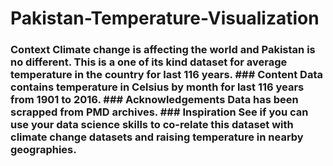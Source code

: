 # Pakistan-Temperature-Visualization
### Context  Climate change is affecting the world and Pakistan is no different. This is a one of its kind dataset for average temperature in the country for last 116 years.  ### Content  Data contains temperature in Celsius by month for last 116 years from 1901 to 2016.  ### Acknowledgements  Data has been scrapped from PMD archives.  ### Inspiration  See if you can use your data science skills to co-relate this dataset with climate change datasets and raising temperature in nearby geographies.
